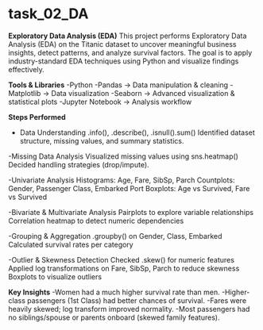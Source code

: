 # task_02_DA
**Exploratory Data Analysis (EDA)**
This project performs Exploratory Data Analysis (EDA) on the Titanic dataset to uncover meaningful business insights, detect patterns, and analyze survival factors.
The goal is to apply industry-standard EDA techniques using Python and visualize findings effectively.

**Tools & Libraries**
-Python
-Pandas → Data manipulation & cleaning
-Matplotlib → Data visualization
-Seaborn → Advanced visualization & statistical plots
-Jupyter Notebook → Analysis workflow

**Steps Performed**
- Data Understanding
  .info(), .describe(), .isnull().sum()
  Identified dataset structure, missing values, and summary statistics.
  
-Missing Data Analysis
  Visualized missing values using sns.heatmap()
  Decided handling strategies (drop/impute).

-Univariate Analysis
  Histograms: Age, Fare, SibSp, Parch
  Countplots: Gender, Passenger Class, Embarked Port
  Boxplots: Age vs Survived, Fare vs Survived

-Bivariate & Multivariate Analysis
  Pairplots to explore variable relationships
  Correlation heatmap to detect numeric dependencies

-Grouping & Aggregation
  .groupby() on Gender, Class, Embarked
  Calculated survival rates per category

-Outlier & Skewness Detection
  Checked .skew() for numeric features
  Applied log transformations on Fare, SibSp, Parch to reduce skewness
  Boxplots to visualize outliers

**Key Insights**
-Women had a much higher survival rate than men.
-Higher-class passengers (1st Class) had better chances of survival.
-Fares were heavily skewed; log transform improved normality.
-Most passengers had no siblings/spouse or parents onboard (skewed family features).
